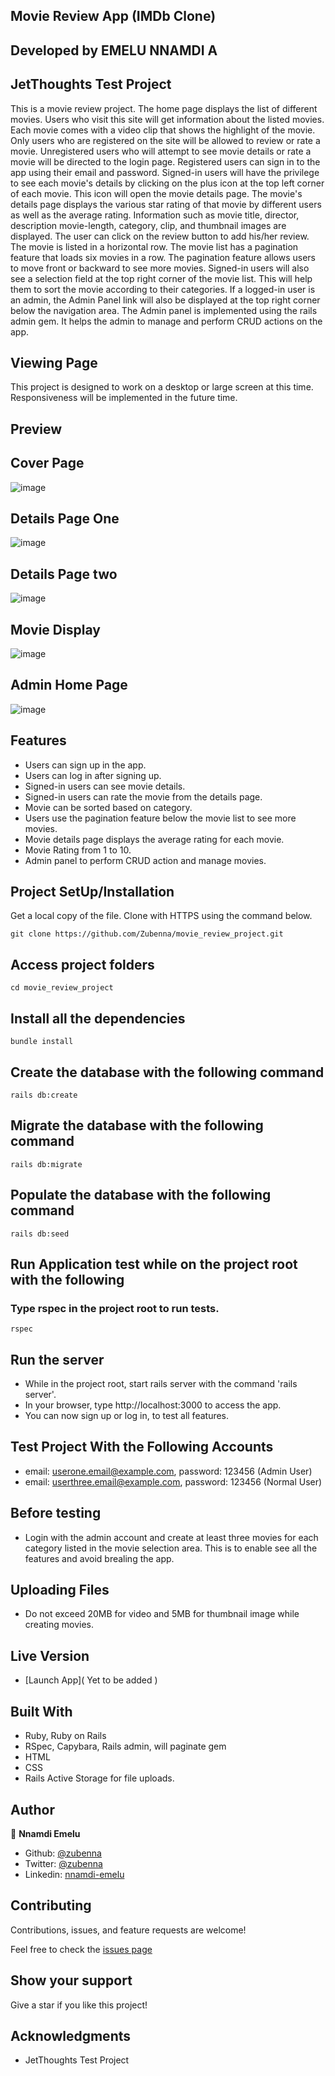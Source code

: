 ## Movie Review App (IMDb Clone)

## Developed by EMELU NNAMDI A
## JetThoughts Test Project

This is a movie review project. The home page displays the list of different movies. Users who visit this site will get information about the listed movies. Each movie comes with a video clip that shows the highlight of the movie. Only users who are registered on the site will be allowed to review or rate a movie. Unregistered users who will attempt to see movie details or rate a movie will be directed to the login page.
Registered users can sign in to the app using their email and password. Signed-in users will have the privilege to see each movie's details by clicking on the plus icon at the top left corner of each movie. This icon will open the movie details page. The movie's details page displays the various star rating of that movie by different users as well as the average rating. Information such as movie title, director, description movie-length, category, clip, and thumbnail images are displayed. The user can click on the review button to add his/her review. The movie is listed in a horizontal row. The movie list has a pagination feature that loads six movies in a row. The pagination feature allows users to move front or backward to see more movies. Signed-in users will also see a selection field at the top right corner of the movie list. This will help them to sort the movie according to their categories. If a logged-in user is an admin, the Admin Panel link will also be displayed at the top right corner below the navigation area. The Admin panel is implemented using the rails admin gem. It helps the admin to manage and perform CRUD actions on the app.

## Viewing Page

This project is designed to work on a desktop or large screen at this time. Responsiveness will be implemented in the future time. 

## Preview

## Cover Page
![image](image/Cover-page.png)

## Details Page One
![image](image/movie-page-1.png)

## Details Page two
![image](image/movie-show-2.png)

## Movie Display
![image](image/Movie-display-and-selection.png)

## Admin Home Page
![image](image/Admin-home.png)
## Features 
- Users can sign up in the app.
- Users can log in after signing up. 
- Signed-in users can see movie details.
- Signed-in users can rate the movie from the details page.
- Movie can be sorted based on category.
- Users use the pagination feature below the movie list to see more movies.
- Movie details page displays the average rating for each movie.
- Movie Rating from 1 to 10.
- Admin panel to perform CRUD action and manage movies.

## Project SetUp/Installation

Get a local copy of the file. Clone with HTTPS using the command below.

```
git clone https://github.com/Zubenna/movie_review_project.git
```
## Access project folders 
```
cd movie_review_project
```
## Install all the dependencies
```
bundle install
```
## Create the database with the following command
```
rails db:create
```
## Migrate the database with the following command
```
rails db:migrate
```
## Populate the database with the following command
```
rails db:seed
```
## Run Application test while on the project root with the following 

### Type rspec in the project root to run tests.
```
rspec
```
## Run the server
- While in the project root, start rails server with the command 'rails server'.
- In your browser, type http://localhost:3000 to access the app.
- You can now sign up or log in, to test all features.

## Test Project With the Following Accounts

- email: userone.email@example.com, password: 123456 (Admin User)
- email: userthree.email@example.com, password: 123456 (Normal User)

## Before testing
- Login with the admin account and create at least three movies for each category listed in the movie selection area. This is to enable see all the features and avoid brealing the app.

## Uploading Files
- Do not exceed 20MB for video and 5MB for thumbnail image while creating movies.

## Live Version
- [Launch App]( Yet to be added )

## Built With
- Ruby, Ruby on Rails
- RSpec, Capybara, Rails admin, will paginate gem
- HTML
- CSS
- Rails Active Storage for file uploads.

## Author

👤 **Nnamdi Emelu**
- Github: [@zubenna](https://github.com/zubenna)
- Twitter: [@zubenna](https://twitter.com/zubenna)
- Linkedin: [nnamdi-emelu](https://www.linkedin.com/in/nnamdi-emelu/)

##  Contributing

Contributions, issues, and feature requests are welcome!

Feel free to check the [issues page](https://github.com/Zubenna/movie_review_project/issues/new)

## Show your support

Give a star if you like this project!

## Acknowledgments
- JetThoughts Test Project
